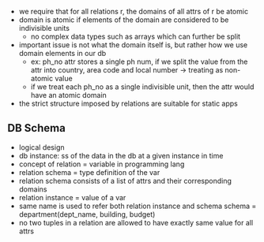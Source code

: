 - we require that for all relations r, the domains of all attrs of r be atomic
- domain is atomic if elements of the domain are considered to be indivisible units
	- no complex data types such as arrays which can further be split
- important issue is not what the domain itself is, but rather how we use domain elements in our db
	- ex: ph_no attr stores a single ph num, if we split the value from the attr into country, area code and local number -> treating as non-atomic value
	- if we treat each ph_no as a single indivisible unit, then the attr would have an atomic domain
- the strict structure imposed by relations are suitable for static apps
## DB Schema
- logical design
- db instance: ss of the data in the db at a given instance in time
- concept of relation = variable in programming lang
- relation schema = type definition of the var
- relation schema consists of a list of attrs and their corresponding domains
- relation instance = value of a var
- same name is used to refer both relation instance and  schema
schema = department(dept_name, building, budget)
- no two tuples in a relation are allowed to have exactly same value for all attrs

